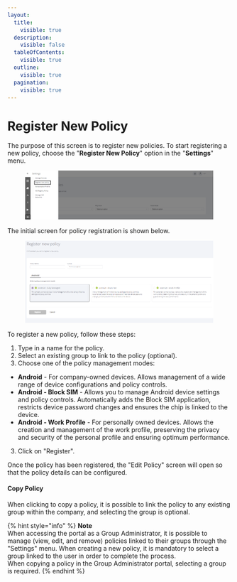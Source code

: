 ```yaml
---
layout:
  title:
    visible: true
  description:
    visible: false
  tableOfContents:
    visible: true
  outline:
    visible: true
  pagination:
    visible: true
---
```


# Register New Policy

The purpose of this screen is to register new policies. To start registering a new policy, choose the "**Register New Policy**" option in the "**Settings**" menu.

<figure><img src="../../../.gitbook/assets/Captura de tela 2024-02-14 172408 (1).png" alt=""><figcaption></figcaption></figure>

The initial screen for policy registration is shown below.

<figure><img src="../../../.gitbook/assets/image (3) (1).png" alt=""><figcaption></figcaption></figure>

To register a new policy, follow these steps:

1. Type in a name for the policy.
2. Select an existing group to link to the policy (optional).
3. Choose one of the policy management modes:

* **Android** - For company-owned devices. Allows management of a wide range of device configurations and policy controls.
* **Android - Block SIM** - Allows you to manage Android device settings and policy controls. Automatically adds the Block SIM application, restricts device password changes and ensures the chip is linked to the device.
* **Android - Work Profile** - For personally owned devices. Allows the creation and management of the work profile, preserving the privacy and security of the personal profile and ensuring optimum performance.

3. Click on "Register".

Once the policy has been registered, the "Edit Policy" screen will open so that the policy details can be configured.

#### **Copy Policy**

When clicking to copy a policy, it is possible to link the policy to any existing group within the company, and selecting the group is optional.

{% hint style="info" %}
**Note**\
When accessing the portal as a Group Administrator, it is possible to manage (view, edit, and remove) policies linked to their groups through the "Settings" menu. When creating a new policy, it is mandatory to select a group linked to the user in order to complete the process.\
When copying a policy in the Group Administrator portal, selecting a group is required.
{% endhint %}
